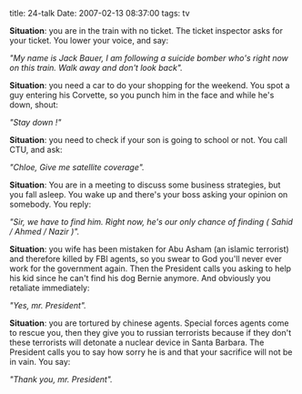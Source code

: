 title: 24-talk
Date: 2007-02-13 08:37:00
tags: tv
 

**Situation**: you are in the train with no ticket. The ticket inspector asks for your ticket. You lower your voice, and say:

*"My name is Jack Bauer, I am following a suicide bomber who's right now on this train. Walk away and don't look back".*
  
**Situation**: you need a car to do your shopping for the weekend. You spot a guy entering his Corvette, so you punch him in the face and while he's down, shout:  

*"Stay down !"*
  
**Situation**: you need to check if your son is going to school or not. You call CTU, and ask:  

*"Chloe, Give me satellite coverage".*
  
**Situation**: You are in a meeting to discuss some business strategies, but you fall asleep. You wake up and there's your boss asking your opinion on somebody. You reply:

*"Sir, we have to find him. Right now, he's our only chance of finding ( Sahid / Ahmed / Nazir )".*  
  
**Situation**: you wife has been mistaken for Abu Asham (an islamic terrorist) and therefore killed by FBI agents, so you swear to God you'll never ever work for the government again. Then the President calls you asking to help his kid since he can't find his dog Bernie anymore. And obviously you retaliate immediately: 
 
*"Yes, mr. President".*  
  
**Situation**: you are tortured by chinese agents. Special forces agents come to rescue you, then they give you to russian terrorists because if they don't these terrorists will detonate a nuclear device in Santa Barbara. The President calls you to say how sorry he is and that your sacrifice will not be in vain. You say:
 
*"Thank you, mr. President".* 

